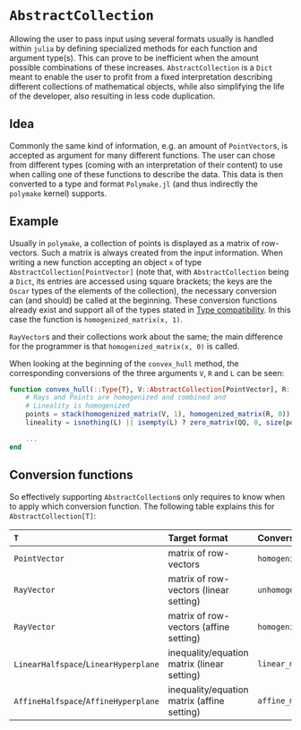 # `AbstractCollection`

Allowing the user to pass input using several formats usually is handled within
`julia` by defining specialized methods for each function and argument type(s).
This can prove to be inefficient when the amount possible combinations of these
increases. `AbstractCollection` is a `Dict` meant to enable the user to profit
from a fixed interpretation describing different collections of mathematical
objects, while also simplifying the life of the developer, also resulting
in less code duplication.

## Idea
Commonly the same kind of information, e.g. an amount of `PointVector`s, is
accepted as argument for many different functions. The user can chose from
different types (coming with an interpretation of their content) to use when
calling one of these functions to describe the data. This data is then converted
to a type and format `Polymake.jl` (and thus indirectly the `polymake` kernel)
supports.

## Example
Usually in `polymake`, a collection of points is displayed as a matrix
of row-vectors. Such a matrix is always created from the input information. When
writing a new function accepting an object `x` of type
`AbstractCollection[PointVector]` (note that, with `AbstractCollection` being a
`Dict`, its entries are accessed using square brackets; the keys are the `Oscar`
types of the elements of the collection), the necessary conversion can (and
should) be called at the beginning. These conversion functions already exist and
support all of the types stated in [Type compatibility](@ref). In this case the
function is `homogenized_matrix(x, 1)`.

`RayVector`s and their collections work about the same; the main difference for
the programmer is that `homogenized_matrix(x, 0)` is called.

When looking at the beginning of the `convex_hull` method, the corresponding
conversions of the three arguments `V`, `R` and `L` can be seen:

```julia
function convex_hull(::Type{T}, V::AbstractCollection[PointVector], R::Union{AbstractCollection[RayVector], Nothing} = nothing, L::Union{AbstractCollection[RayVector], Nothing} = nothing; non_redundant::Bool = false) where T<:scalar_types
    # Rays and Points are homogenized and combined and
    # Lineality is homogenized
    points = stack(homogenized_matrix(V, 1), homogenized_matrix(R, 0))
    lineality = isnothing(L) || isempty(L) ? zero_matrix(QQ, 0, size(points,2)) : homogenized_matrix(L, 0)

    ...
end
```

## Conversion functions

So effectively supporting `AbstractCollection`s only requires to know when to
apply which conversion function. The following table explains this for
`AbstractCollection[T]`:

`T`                                  | Target format                               | Conversion function
:----------------------------------- | :------------------------------------------ | :------------------------------
`PointVector`                        | matrix of row-vectors                       | `homogenized_matrix(*, 1)`
`RayVector`                          | matrix of row-vectors (linear setting)      | `unhomogenized_matrix(*)`
`RayVector`                          | matrix of row-vectors (affine setting)      | `homogenized_matrix(*, 0)`
`LinearHalfspace`/`LinearHyperplane` | inequality/equation matrix (linear setting) | `linear_matrix_for_polymake(*)`
`AffineHalfspace`/`AffineHyperplane` | inequality/equation matrix (affine setting) | `affine_matrix_for_polymake(*)`
